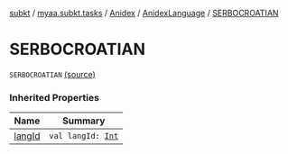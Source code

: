 [subkt](../../../index.md) / [myaa.subkt.tasks](../../index.md) / [Anidex](../index.md) / [AnidexLanguage](index.md) / [SERBOCROATIAN](./-s-e-r-b-o-c-r-o-a-t-i-a-n.md)

# SERBOCROATIAN

`SERBOCROATIAN` [(source)](https://github.com/Myaamori/SubKt/blob/0.1.10/src/main/kotlin/myaa/subkt/tasks/tasks.kt#L1067)

### Inherited Properties

| Name | Summary |
|---|---|
| [langId](lang-id.md) | `val langId: `[`Int`](https://kotlinlang.org/api/latest/jvm/stdlib/kotlin/-int/index.html) |
